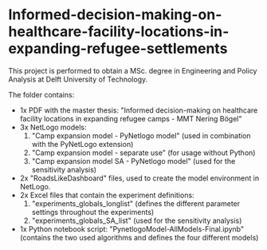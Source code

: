 # Informed-decision-making-on-healthcare-facility-locations-in-expanding-refugee-settlements
This project is performed to obtain a MSc. degree in Engineering and Policy Analysis at Delft University of Technology.

The folder contains:
- 1x PDF with the master thesis: "Informed decision-making on healthcare facility locations in expanding refugee camps - MMT Nering Bögel"
- 3x NetLogo models:
   1. "Camp expansion model - PyNetlogo model" (used in combination with the PyNetLogo extension)
   2. "Camp expansion model - separate use" (for usage without Python)
   3. "Camp expansion model SA -  PyNetlogo model" (used for the sensitivity analysis)
- 2x "RoadsLikeDashboard" files, used to create the model environment in NetLogo.
- 2x Excel files that contain the experiment definitions:
   1. "experiments_globals_longlist" (defines the different parameter settings throughout the experiments)
   2. "experiments_globals_SA_list" (used for the sensitivity analysis)
- 1x Python notebook script: "PynetlogoModel-AllModels-Final.ipynb" (contains the two used algorithms and defines the four different models)
